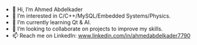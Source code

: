 - 👋 Hi, I’m Ahmed Abdelkader
- 👀 I’m interested in C/C++/MySQL/Embedded Systems/Physics.
- 🌱 I’m currently learning Qt & AI.
- 💞️ I’m looking to collaborate on projects to improve my skills.
- 📫 Reach me on 
LinkedIn:
www.linkedin.com/in/ahmedabdelkader7790


<!---
ibnAbdelkader/ibnAbdelkader is a ✨ special ✨ repository because its `README.md` (this file) appears on your GitHub profile.
You can click the Preview link to take a look at your changes.
--->
